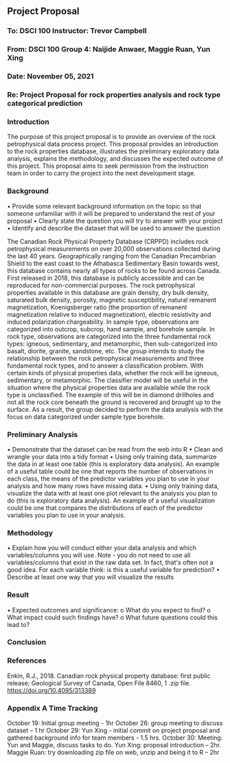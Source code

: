 ## Project Proposal 


###   To:	  DSCI 100 Instructor: Trevor Campbell
### From:	  DSCI 100 Group 4: Naijide Anwaer, Maggie Ruan, Yun Xing 
### Date: 	November 05, 2021
###   Re:	  Project Proposal for rock properties analysis and rock type categorical prediction 


### Introduction

The purpose of this project proposal is to provide an overview of the rock petrophysical data process project. This proposal provides an introduction to the rock properties database, illustrates the preliminary exploratory data analysis, explains the methodology, and discusses the expected outcome of this project. This proposal aims to seek permission from the instruction team in order to carry the project into the next development stage. 

### Background 

•	Provide some relevant background information on the topic so that someone unfamiliar with it will be prepared to understand the rest of your proposal
•	Clearly state the question you will try to answer with your project
•	Identify and describe the dataset that will be used to answer the question


The Canadian Rock Physical Property Database (CRPPD) includes rock petrophysical measurements on over 20,000 observations collected during the last 40 years. Geographically ranging from the Canadian Precambrian Shield to the east coast to the Athabasca Sedimentary Basin towards west, this database contains nearly all types of rocks to be found across Canada. First released in 2018, this database is publicly accessible and can be reproduced for non-commercial purposes. 
The rock petrophysical properties available in this database are grain density, dry bulk density, saturated bulk density, porosity, magnetic susceptibility, natural remanent magnetization, Koenigsberger ratio (the proportion of remanent magnetization relative to induced magnetization), electric resistivity and induced polarization chargeability. In sample type, observations are categorized into outcrop, subcrop, hand sample, and borehole sample. In rock type, observations are categorized into the three fundamental rock types: igneous, sedimentary, and metamorphic, then sub-categorized into basalt, diorite, granite, sandstone, etc. 
The group intends to study the relationship between the rock petrophysical measurements and three fundamental rock types, and to answer a classification problem. With certain kinds of physical properties data, whether the rock will be igneous, sedimentary, or metamorphic. The classifier model will be useful in the situation where the physical properties data are available while the rock type is unclassified. The example of this will be in diamond drillholes and not all the rock core beneath the ground is recovered and brought up to the surface. As a result, the group decided to perform the data analysis with the focus on data categorized under sample type borehole. 



### Preliminary Analysis
•	Demonstrate that the dataset can be read from the web into R 
•	Clean and wrangle your data into a tidy format
•	Using only training data, summarize the data in at least one table (this is exploratory data analysis). An example of a useful table could be one that reports the number of observations in each class, the means of the predictor variables you plan to use in your analysis and how many rows have missing data. 
•	Using only training data, visualize the data with at least one plot relevant to the analysis you plan to do (this is exploratory data analysis). An example of a useful visualization could be one that compares the distributions of each of the predictor variables you plan to use in your analysis.


### Methodology
•	Explain how you will conduct either your data analysis and which variables/columns you will use. Note - you do not need to use all variables/columns that exist in the raw data set. In fact, that's often not a good idea. For each variable think: is this a useful variable for prediction?
•	Describe at least one way that you will visualize the results


### Result 

•	Expected outcomes and significance:
o	What do you expect to find?
o	What impact could such findings have?
o	What future questions could this lead to?

### Conclusion


### References

Enkin, R.J., 2018. Canadian rock physical property database: first public release; Geological Survey of Canada, Open File 8460, 1 .zip file. https://doi.org/10.4095/313389




### Appendix A Time Tracking 

October 19:
Initial group meeting - 1hr 
October 26: 
group meeting to discuss dataset – 1 hr 
October 29: 
Yun Xing - initial commit on project proposal and gathered background info for team members - 1.5 hrs.
October 30: 
Meeting: Yun and Maggie, discuss tasks to do. 
Yun Xing: proposal introduction – 2hr. 
Maggie Ruan: try downloading zip file on web, unzip and being it to R – 2hr


